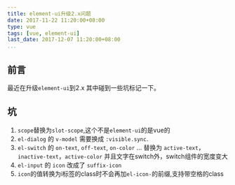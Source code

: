 ```yaml
---
title: element-ui升级2.x问题
date: 2017-11-22 11:20:00+08:00
type: vue
tags: [vue, element-ui]
last_date: 2017-12-07 11:20:00+08:00
...
```



## 前言

最近在升级`element-ui`到2.x 其中碰到一些坑标记一下。
<!--more-->

## 坑

1. `scope`替换为`slot-scope`,这个不是`element-ui`的是vue的
2. `el-dialog` 的 `v-model` 需要换成 `:visible.sync`.
3. `el-switch` 的 `on-text`, `off-text`, `on-color` ... 替换为 `active-text`， `inactive-text`，`active-color`
    并且文字在switch外，switch组件的宽度变大
4. `el-input` 的 `icon` 改成了 `suffix-icon`
5. `icon`的值转换为i标签的class时不会再加`el-icon-`的前缀,支持带空格的class
